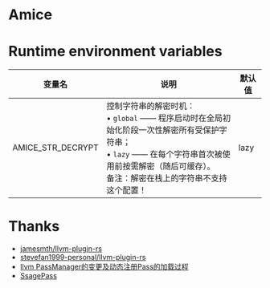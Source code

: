 # Amice 

# Runtime environment variables

| 变量名               | 说明                                                                                                                             | 默认值  |
|-------------------|--------------------------------------------------------------------------------------------------------------------------------|------|
| AMICE_STR_DECRYPT | 控制字符串的解密时机：<br/>• `global` —— 程序启动时在全局初始化阶段一次性解密所有受保护字符串；<br/>• `lazy` —— 在每个字符串首次被使用前按需解密（随后可缓存）。 <br/>  备注：解密在栈上的字符串不支持这个配置！ | lazy |


# Thanks

- [jamesmth/llvm-plugin-rs](https://github.com/jamesmth/llvm-plugin-rs/tree/feat/llvm-20#)
- [stevefan1999-personal/llvm-plugin-rs](https://github.com/stevefan1999-personal/llvm-plugin-rs)
- [llvm PassManager的变更及动态注册Pass的加载过程](https://bbs.kanxue.com/thread-272801.htm)
- [SsagePass](https://github.com/SsageParuders/SsagePass)